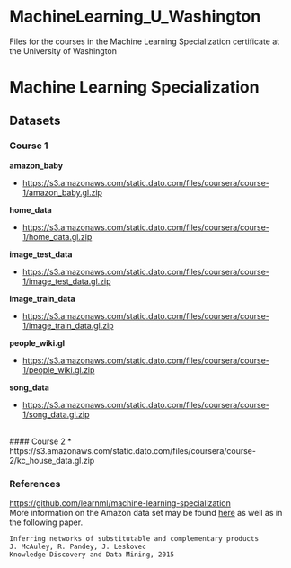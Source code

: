 # MachineLearning_U_Washington  
Files for the courses in the Machine Learning Specialization certificate at the University of Washington
# Machine Learning Specialization

## Datasets
### Course 1
**amazon_baby**
* https://s3.amazonaws.com/static.dato.com/files/coursera/course-1/amazon_baby.gl.zip

**home_data**
* https://s3.amazonaws.com/static.dato.com/files/coursera/course-1/home_data.gl.zip

**image_test_data**
* https://s3.amazonaws.com/static.dato.com/files/coursera/course-1/image_test_data.gl.zip

**image_train_data**
* https://s3.amazonaws.com/static.dato.com/files/coursera/course-1/image_train_data.gl.zip

**people_wiki.gl**
* https://s3.amazonaws.com/static.dato.com/files/coursera/course-1/people_wiki.gl.zip

**song_data**
* https://s3.amazonaws.com/static.dato.com/files/coursera/course-1/song_data.gl.zip

<br/>
#### Course 2
* https://s3.amazonaws.com/static.dato.com/files/coursera/course-2/kc_house_data.gl.zip

### References
https://github.com/learnml/machine-learning-specialization  
More information on the Amazon data set may be found [here](http://jmcauley.ucsd.edu/data/amazon/) as well as in the following paper.

```
Inferring networks of substitutable and complementary products
J. McAuley, R. Pandey, J. Leskovec
Knowledge Discovery and Data Mining, 2015
```
